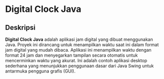 # Digital Clock Java

## Deskripsi

**Digital Clock Java** adalah aplikasi jam digital yang dibuat menggunakan Java. Proyek ini dirancang untuk menampilkan waktu saat ini dalam format jam digital yang mudah dibaca. Aplikasi ini menampilkan waktu dengan format 24 jam dan menyegarkan tampilan secara otomatis untuk mencerminkan waktu yang akurat. Ini adalah contoh aplikasi desktop sederhana yang menunjukkan penggunaan dasar dari Java Swing untuk antarmuka pengguna grafis (GUI).
